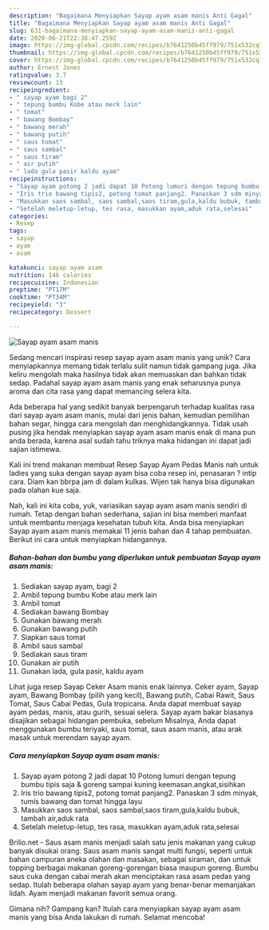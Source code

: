 ```yaml
---
description: "Bagaimana Menyiapkan Sayap ayam asam manis Anti Gagal"
title: "Bagaimana Menyiapkan Sayap ayam asam manis Anti Gagal"
slug: 631-bagaimana-menyiapkan-sayap-ayam-asam-manis-anti-gagal
date: 2020-06-21T22:38:47.259Z
image: https://img-global.cpcdn.com/recipes/b7641250b45ff979/751x532cq70/sayap-ayam-asam-manis-foto-resep-utama.jpg
thumbnail: https://img-global.cpcdn.com/recipes/b7641250b45ff979/751x532cq70/sayap-ayam-asam-manis-foto-resep-utama.jpg
cover: https://img-global.cpcdn.com/recipes/b7641250b45ff979/751x532cq70/sayap-ayam-asam-manis-foto-resep-utama.jpg
author: Ernest Jones
ratingvalue: 3.7
reviewcount: 13
recipeingredient:
- " sayap ayam bagi 2"
- " tepung bumbu Kobe atau merk lain"
- " tomat"
- " bawang Bombay"
- " bawang merah"
- " bawang putih"
- " saus tomat"
- " saus sambal"
- " saus tiram"
- " air putih"
- " lada gula pasir kaldu ayam"
recipeinstructions:
- "Sayap ayam potong 2 jadi dapat 10 Potong lumuri dengan tepung bumbu tipis saja &amp; goreng sampai kuning keemasan.angkat,sisihkan"
- "Iris trio bawang tipis2, potong tomat panjang2. Panaskan 3 sdm minyak, tumis bawang dan tomat hingga layu"
- "Masukkan saos sambal, saos sambal,saos tiram,gula,kaldu bubuk, tambah air,aduk rata"
- "Setelah meletup-letup, tes rasa, masukkan ayam,aduk rata,selesai"
categories:
- Resep
tags:
- sayap
- ayam
- asam

katakunci: sayap ayam asam 
nutrition: 146 calories
recipecuisine: Indonesian
preptime: "PT17M"
cooktime: "PT34M"
recipeyield: "3"
recipecategory: Dessert

---
```



![Sayap ayam asam manis](https://img-global.cpcdn.com/recipes/b7641250b45ff979/751x532cq70/sayap-ayam-asam-manis-foto-resep-utama.jpg)

Sedang mencari inspirasi resep sayap ayam asam manis yang unik? Cara menyiapkannya memang tidak terlalu sulit namun tidak gampang juga. Jika keliru mengolah maka hasilnya tidak akan memuaskan dan bahkan tidak sedap. Padahal sayap ayam asam manis yang enak seharusnya punya aroma dan cita rasa yang dapat memancing selera kita.

Ada beberapa hal yang sedikit banyak berpengaruh terhadap kualitas rasa dari sayap ayam asam manis, mulai dari jenis bahan, kemudian pemilihan bahan segar, hingga cara mengolah dan menghidangkannya. Tidak usah pusing jika hendak menyiapkan sayap ayam asam manis enak di mana pun anda berada, karena asal sudah tahu triknya maka hidangan ini dapat jadi sajian istimewa.

Kali ini trend makanan membuat Resep Sayap Ayam Pedas Manis nah untuk ladies yang suka dengan sayap ayam bisa coba resep ini, penasaran ? intip cara. Diam kan bbrpa jam di dalam kulkas. Wijen tak hanya bisa digunakan pada olahan kue saja.


Nah, kali ini kita coba, yuk, variasikan sayap ayam asam manis sendiri di rumah. Tetap dengan bahan sederhana, sajian ini bisa memberi manfaat untuk membantu menjaga kesehatan tubuh kita. Anda bisa menyiapkan Sayap ayam asam manis memakai 11 jenis bahan dan 4 tahap pembuatan. Berikut ini cara untuk menyiapkan hidangannya.

<!--inarticleads1-->

##### Bahan-bahan dan bumbu yang diperlukan untuk pembuatan Sayap ayam asam manis:

1. Sediakan  sayap ayam, bagi 2
1. Ambil  tepung bumbu Kobe atau merk lain
1. Ambil  tomat
1. Sediakan  bawang Bombay
1. Gunakan  bawang merah
1. Gunakan  bawang putih
1. Siapkan  saus tomat
1. Ambil  saus sambal
1. Sediakan  saus tiram
1. Gunakan  air putih
1. Gunakan  lada, gula pasir, kaldu ayam


Lihat juga resep Sayap Ceker Asam manis enak lainnya. Ceker ayam, Sayap ayam, Bawang Bombay (pilih yang kecil), Bawang putih, Cabai Rawit, Saus Tomat, Saus Cabai Pedas, Gula tropicana. Anda dapat membuat sayap ayam pedas, manis, atau gurih, sesuai selera. Sayap ayam bakar biasanya disajikan sebagai hidangan pembuka, sebelum Misalnya, Anda dapat menggunakan bumbu teriyaki, saus tomat, saus asam manis, atau arak masak untuk merendam sayap ayam. 

<!--inarticleads2-->

##### Cara menyiapkan Sayap ayam asam manis:

1. Sayap ayam potong 2 jadi dapat 10 Potong lumuri dengan tepung bumbu tipis saja &amp; goreng sampai kuning keemasan.angkat,sisihkan
1. Iris trio bawang tipis2, potong tomat panjang2. Panaskan 3 sdm minyak, tumis bawang dan tomat hingga layu
1. Masukkan saos sambal, saos sambal,saos tiram,gula,kaldu bubuk, tambah air,aduk rata
1. Setelah meletup-letup, tes rasa, masukkan ayam,aduk rata,selesai


Brilio.net - Saus asam manis menjadi salah satu jenis makanan yang cukup banyak disukai orang. Saus asam manis sangat multi fungsi, seperti untuk bahan campuran aneka olahan dan masakan, sebagai siraman, dan untuk topping berbagai makanan goreng-gorengan biasa maupun goreng. Bumbu saus cuka dengan cabai merah akan menciptakan rasa asam pedas yang sedap. Itulah beberapa olahan sayap ayam yang benar-benar memanjakan lidah. Ayam menjadi makanan favorit semua orang. 

Gimana nih? Gampang kan? Itulah cara menyiapkan sayap ayam asam manis yang bisa Anda lakukan di rumah. Selamat mencoba!
